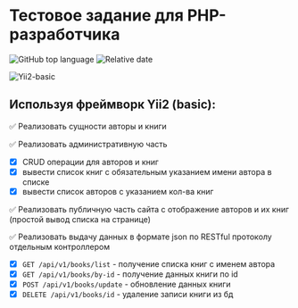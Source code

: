 # Тестовое задание для PHP-разработчика

<img alt="GitHub top language" src="https://img.shields.io/github/languages/top/SuvorIgo/REST-books-and-authors-PHP">
<img alt="Relative date" src="https://img.shields.io/date/1667928767">

![Yii2-basic](https://i1.wp.com/bologer.ru/wp-content/uploads/2017/06/yii2-scenarios.jpg)

## Используя фреймворк Yii2 (basic):

:white_check_mark: Реализовать сущности авторы и книги

:white_check_mark: Реализовать административную часть 
- [X] CRUD операции для авторов и книг
- [X] вывести список книг с обязательным указанием имени автора в списке
- [X] вывести список авторов с указанием кол-ва книг

:white_check_mark: Реализовать публичную часть сайта с отображение авторов и их книг (простой вывод списка на странице)

:white_check_mark: Реализовать выдачу данных в формате json по RESTful протоколу отдельным контроллером
- [X] ```GET /api/v1/books/list``` -  получение списка книг с именем автора
- [X] ```GET /api/v1/books/by-id``` - получение данных книги по id
- [X] ```POST /api/v1/books/update``` - обновление данных книги
- [X] ```DELETE /api/v1/books/id``` - удаление записи книги из бд
